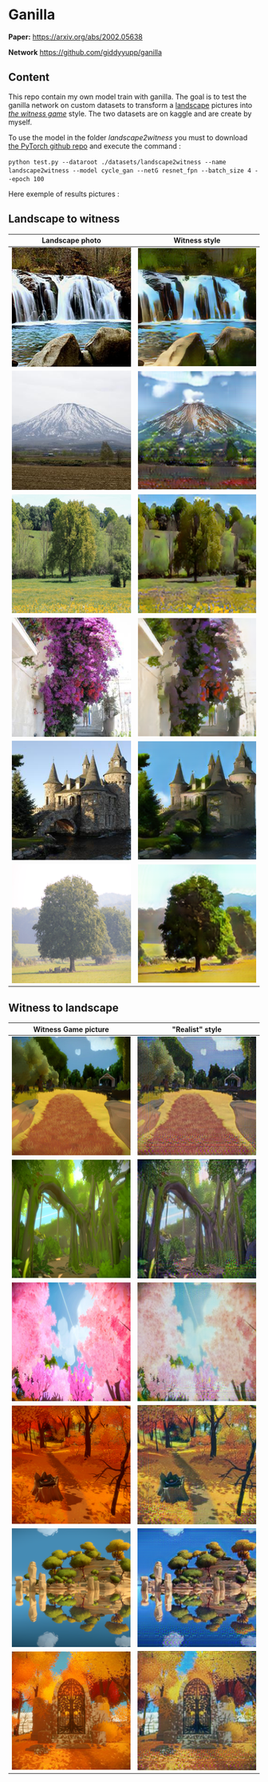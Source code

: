 # Ganilla

**Paper:** https://arxiv.org/abs/2002.05638

**Network** https://github.com/giddyyupp/ganilla

## Content

This repo contain my own model train with ganilla. The goal is to test the ganilla network on custom datasets to transform a [landscape](https://www.kaggle.com/arnaud58/landscape-pictures) pictures into [*the witness game*](https://www.kaggle.com/arnaud58/the-witness) style. The two datasets are on kaggle and are create by myself.

To use the model in the folder *landscape2witness* you must to download [the PyTorch github repo](https://github.com/giddyyupp/ganilla) and execute the command : 

``python test.py --dataroot ./datasets/landscape2witness --name landscape2witness --model cycle_gan --netG resnet_fpn --batch_size 4 --epoch 100``

Here exemple of results pictures :

## Landscape to witness


Landscape photo | Witness style
 --- | --- 
![REAL_A1](images/00000052_(3)_real_A.png) | ![FAKE_B1](images/00000052_(3)_fake_B.png) 
![REAL_A2](images/00000470_(5)_real_A.png) | ![FAKE_B2](images/00000470_(5)_fake_B.png) 
![REAL_A3](images/60467816_2160165764295949_889770228475494400_o_real_A.png) | ![FAKE_B3](images/60467816_2160165764295949_889770228475494400_o_fake_B.png) 
![REAL_A4](images/00000454_(4)_real_A.png) | ![FAKE_B4](images/00000454_(4)_fake_B.png) 
![REAL_A5](images/00000089_(5)_real_A.png) | ![FAKE_B5](images/00000089_(5)_fake_B.png) 
![REAL_A6](images/IMG_8401_real_A.png) | ![FAKE_B6](images/IMG_8401_fake_B.png) 
## Witness to landscape

Witness Game picture | "Realist" style
 --- | --- 
![REAL_B1](images/00000052_(3)_real_B.png) | ![FAKE_A1](images/00000052_(3)_fake_A.png) 
![REAL_B2](images/IMG_1170_real_B.png) | ![FAKE_A2](images/IMG_1170_fake_A.png) 
![REAL_B3](images/IMG_1570_real_B.png) | ![FAKE_A3](images/IMG_1570_fake_A.png) 
![REAL_B4](images/60467816_2160165764295949_889770228475494400_o_real_B.png) | ![FAKE_A4](images/60467816_2160165764295949_889770228475494400_o_fake_A.png) 
![REAL_B5](images/IMG_7970_real_B.png) | ![FAKE_A5](images/IMG_7970_fake_A.png) 
![REAL_B6](images/IMG_8555_real_B.png) | ![FAKE_A6](images/IMG_8555_fake_A.png) 
